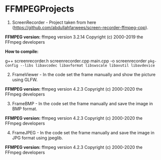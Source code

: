 # FFMPEGProjects

1. ScreenRecorder - Project taken from here (https://github.com/abdullahfarwees/screen-recorder-ffmpeg-cpp).

<b>FFMPEG version:</b>
ffmpeg version 3.2.14 Copyright (c) 2000-2019 the FFmpeg developers

<b>How to compile:</b>

g++ screenrecorder.h screenrecorder.cpp main.cpp -o screenrecorder `pkg-config --libs libavcodec libavformat libswscale libavutil libavdevice`

2. FrameViewer - In the code set the frame manually and show the picture using GLFW.

<b>FFMPEG version:</b>
ffmpeg version 4.2.3 Copyright (c) 2000-2020 the FFmpeg developers

3. FrameBMP - In the code set the frame manually and save the image in BMP format.

<b>FFMPEG version:</b>
ffmpeg version 4.2.3 Copyright (c) 2000-2020 the FFmpeg developers

4. FrameJPEG - In the code set the frame manually and save the image in JPG format using jpeglib.

<b>FFMPEG version:</b>
ffmpeg version 4.2.3 Copyright (c) 2000-2020 the FFmpeg developers

